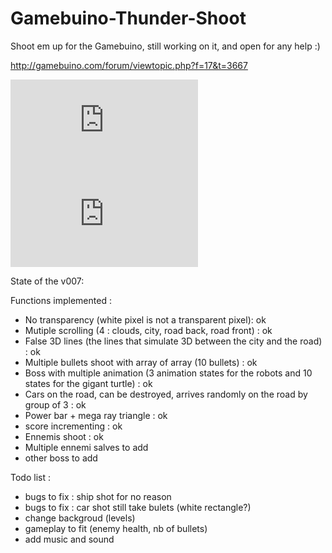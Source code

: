 # Gamebuino-Thunder-Shoot
Shoot em up for the Gamebuino, still working on it, and open for any help :)

http://gamebuino.com/forum/viewtopic.php?f=17&t=3667

![](http://gamebuino.com/forum/download/file.php?id=1172)
![](http://gamebuino.com/forum/download/file.php?id=1173)

State of the v007: 

Functions implemented :
- No transparency (white pixel is not a transparent pixel): ok
- Mutiple scrolling (4 : clouds, city, road back, road front) : ok
- False 3D lines (the lines that simulate 3D between the city and the road) : ok
- Multiple bullets shoot with array of array (10 bullets) : ok 
- Boss with multiple animation (3 animation states for the robots and 10 states for the gigant turtle) : ok
- Cars on the road, can be destroyed, arrives randomly on the road by group of 3 : ok
- Power bar + mega ray triangle : ok
- score incrementing : ok
- Ennemis shoot : ok
- Multiple ennemi salves to add
- other boss to add

Todo list :

- bugs to fix : ship shot for no reason
- bugs to fix : car shot still take bulets (white rectangle?)
- change backgroud (levels)
- gameplay to fit (enemy health, nb of bullets)
- add music and sound
